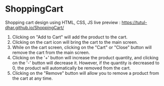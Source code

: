 # ShoppingCart
Shopping cart design using HTML, CSS, JS
live preview : https://tutul-dhar.github.io/ShoppingCart/

1. Clicking on "Add to Cart" will add the product to the cart.  
2. Clicking on the cart icon will bring the cart to the main screen.  
3. While on the cart screen, clicking on the "Cart" or "Close" button will remove the cart from the main screen.  
4. Clicking on the '+' button will increase the product quantity, and clicking on the '-' button will decrease it. However, if the quantity is decreased to 0, the product will automatically be removed from the cart.  
5. Clicking on the "Remove" button will allow you to remove a product from the cart at any time.  
